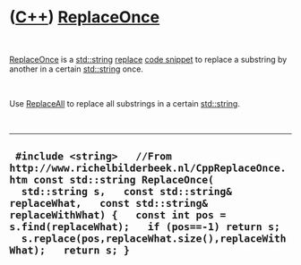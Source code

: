
 

 

 

 

 

([C++](Cpp.md)) [ReplaceOnce](CppReplaceOnce.md)
==================================================

 

[ReplaceOnce](CppReplaceOnce.md) is a [std::string](CppString.md)
[replace](CppReplace.md) [code snippet](CppCodeSnippets.md) to replace
a substring by another in a certain [std::string](CppString.md) once.

 

Use [ReplaceAll](CppReplaceAll.md) to replace all substrings in a
certain [std::string](CppString.md).

 

  ----------------------------------------------------------------------------------------------------------------------------------------------------------------------------------------------------------------------------------------------------------------------------------------------------------------------------------------------
  ` #include <string>   //From http://www.richelbilderbeek.nl/CppReplaceOnce.htm const std::string ReplaceOnce(   std::string s,   const std::string& replaceWhat,   const std::string& replaceWithWhat) {   const int pos = s.find(replaceWhat);   if (pos==-1) return s;   s.replace(pos,replaceWhat.size(),replaceWithWhat);   return s; }`
  ----------------------------------------------------------------------------------------------------------------------------------------------------------------------------------------------------------------------------------------------------------------------------------------------------------------------------------------------

 

 

 

 

 

 


